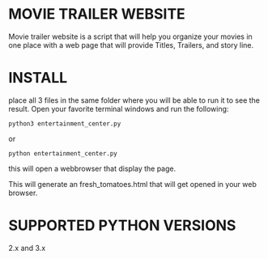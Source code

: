 # MOVIE TRAILER WEBSITE

Movie trailer website is a script that will help you organize your movies in one place with a web page that will provide Titles, Trailers, and story line.

# INSTALL

place all 3 files in the same folder where you will be able to run it to see the result. Open your favorite terminal windows and run the following:

	python3 entertainment_center.py

or

	python entertainment_center.py
	
this will open a webbrowser that display the page.


This will generate an fresh_tomatoes.html that will get opened in your web browser.


# SUPPORTED PYTHON VERSIONS

2.x and 3.x
